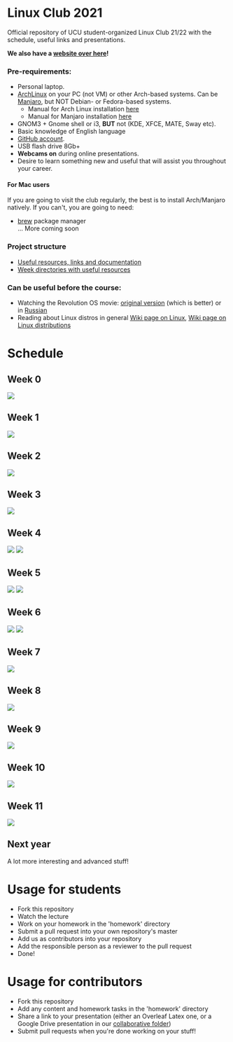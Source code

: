 # Linux Club 2021

Official repository of UCU student-organized Linux Club 21/22 with the schedule, useful links and presentations.

**We also have a [website over here](https://ucu-cs.github.io/UCU_Linux_Club/)!**

### Pre-requirements:
- Personal laptop.
- [ArchLinux](https://www.archlinux.org/) on your PC (not VM) or other Arch-based systems.
  Can be [Manjaro](https://manjaro.org/downloads/official/gnome/), but NOT Debian- or Fedora-based systems.
    - Manual for Arch Linux installation [here](https://ucu-cs.github.io/UCU_Linux_Club/articles/arch-manual/)
    - Manual for Manjaro installation [here](https://ucu-cs.github.io/UCU_Linux_Club/articles/manjaro-manual/)
- GNOM3 + Gnome shell or i3, **BUT** not (KDE, XFCE, MATE, Sway etc).
- Basic knowledge of English language
- [GitHub account](https://github.com/).
- USB flash drive 8Gb+
- **Webcams on** during online presentations.
- Desire to learn something new and useful that will assist you throughout your career.

#### For Mac users
If you are going to visit the club regularly, the best is to install Arch/Manjaro natively. If you can't, you are going to need:

- [brew](https://brew.sh) package manager</br>
  ... More coming soon

### Project structure

* [Useful resources, links and documentation](https://ucu-cs.github.io/UCU_Linux_Club/articles/)
* [Week directories with useful resources](./homework/)

### Can be useful before the course:

- Watching the Revolution OS movie: [original version](https://www.youtube.com/watch?v=4vW62KqKJ5A) (which is better) or in [Russian](https://www.youtube.com/watch?v=n1F_MfLRlX0)
- Reading about Linux distros in general [Wiki page on Linux](https://en.wikipedia.org/wiki/Linux), [Wiki page on Linux distributions](https://en.wikipedia.org/wiki/Linux_distribution)

# Schedule

## Week 0

[![](./images/week0.png)](https://docs.google.com/presentation/d/e/2PACX-1vRUixUxmN_j533brmbuE02jgDaEobgiH6pYIYjLivIgXKTPaw9LT8KLsECMKx3hPVMAr-uzdcvqA_Qv/pub?start=false&loop=false&delayms=3000)

## Week 1

[![](./images/week1.png)](https://docs.google.com/presentation/d/e/2PACX-1vSX13i4-Npx28dSqDKbd7qmG8kjaMq2vMhXYvDhhWluBQ0VC_lrw70mBivB-Cta1xxNVPy4DGACKhAN/pub?start=false&loop=false&delayms=3000)

## Week 2

[![](./images/week2.png)](https://docs.google.com/presentation/d/e/2PACX-1vSfbQQSyZkS36yTfLuemb2NAx-vhIVDxy7OApVf0hRjPBt9TffcrcfGf7OiWGpNlktK7JuOJqoLgL3V/pub?start=false&loop=false&delayms=3000)

## Week 3

[![](./images/week3.png)](https://docs.google.com/presentation/d/e/2PACX-1vS4fBISZhM9Au9xPjz-mKS2sXl1own8PCN9euoMdPEgOKMlhNNZRciME2Yq3Zfq1Qx6i20a9ILXcJVu/pub?start=false&loop=false&delayms=3000)

## Week 4

![](./images/week4-1.png)
[![](./images/week4-2.png)](https://docs.google.com/presentation/d/e/2PACX-1vQYZWspte_5iGBd02e2iepxA7C2fC7F10yHB8_p75YZGbO1iY09PYqftKMTWPVkrBa6KPXZz3-363Sr/pub?start=false&loop=false&delayms=3000)

## Week 5

[![](./images/week5-1.png)](https://docs.google.com/presentation/d/e/2PACX-1vRaYRm_zImxtWNHKi7QXT9fKCnPWfP3ZieAsFfp89kqE8ZrgLZVuf85CUj_VNaLYPgZ2nCx8eEM5Siu/pub?start=false&loop=false&delayms=3000)
[![](./images/week5-2.png)](https://docs.google.com/presentation/d/1vD0txBSFIjGu86VvZOK88VphiO7BwbzEBbABQ-oBs1Y/present#slide=id.p)

## Week 6

[![](./images/week6-1.png)](https://docs.google.com/presentation/d/1FrdrwApi7BAHvTzQX49ZR3gTIfkYogYyad7aUeX_NwA/edit?usp=sharing)
![](./images/week6-2.png)

## Week 7

[![](./images/week7.png)](https://docs.google.com/presentation/d/e/2PACX-1vRP_JHLKLA_xs3P4WYc8hbVzdycS8jnaB2hKnaIDhQupva4euOPvHSOCG7fIiCbcqALEHXpLCM5vVbg/pub?start=false&loop=false&delayms=3000)

## Week 8

![](./images/week8.png)

## Week 9

![](./images/week9.png)

## Week 10

![](./images/week10.png)

## Week 11

![](./images/week11.png)

## Next year

A lot more interesting and advanced stuff!

# Usage for students

* Fork this repository
* Watch the lecture
* Work on your homework in the 'homework' directory
* Submit a pull request into your own repository's master
* Add us as contributors into your repository
* Add the responsible person as a reviewer to the pull request
* Done!

# Usage for contributors

* Fork this repository
* Add any content and homework tasks in the 'homework' directory
* Share a link to your presentation (either an Overleaf Latex one,
or a Google Drive presentation in our [collaborative folder](https://drive.google.com/drive/u/1/folders/1sIDCjVzGFoQjZx35y-x2HWAjBaNIDXvk))
* Submit pull requests when you're done working on your stuff!
